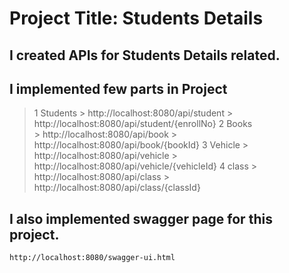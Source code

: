 # Project Title: Students Details

## I created APIs for Students Details related.

## I implemented few parts in Project

  > 1 Students
		> http://localhost:8080/api/student
		> http://localhost:8080/api/student/{enrollNo}
 > 2 Books  
		> http://localhost:8080/api/book
		> http://localhost:8080/api/book/{bookId}
 > 3 Vehicle
		> http://localhost:8080/api/vehicle
		> http://localhost:8080/api/vehicle/{vehicleId}
 > 4 class
		> http://localhost:8080/api/class
		> http://localhost:8080/api/class/{classId}
		
## I also implemented swagger page for this project.
	http://localhost:8080/swagger-ui.html
	
